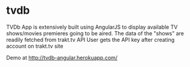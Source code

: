tvdb
====

 TVDb App is extensively built using AngularJS to display available TV shows/movies premieres going to be aired.
 The data of the "shows" are readily fetched from trakt.tv API
 User gets the API key after creating account on trakt.tv site

Demo at http://tvdb-angular.herokuapp.com/
